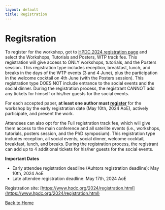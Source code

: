 ```yaml
---
layout: default
title: Registration
---
```


# Regitsration

To register for the workshop, got to [HPDC 2024 registration page](https://www.hpdc.org/2024/registration.html) and select the Workshops, Tutorials and Posters, WTP track fee. This registration will give access to ONLY workshops, tutorials, and the Posters session. This registration type includes reception, breakfast, lunch, and breaks in the days of the WTP events (3 and 4 June), plus the participation in the welcome cocktail on 4th June (with the Posters session). This registration type DOES NOT include entrance to the social events and the social dinner. During the registration process, the registrant CANNOT add any tickets for himself or his/her guests for the social events.

For each accepted paper, **at least one author must [register](https://www.hpdc.org/2024/registration.html)** for the workshop by the early registration date (May 10th, 2024 AoE), actively participate, and present the work.

Attendees can also opt for the Full registration track fee, which will give them access to the main conference and all satellite events (i.e., workshops, tutorials, posters session, and the PhD symposium). This registration type includes reception, all social events, social dinner, welcome cocktail, breakfast, lunch, and breaks. During the registration process, the registrant can add up to 4 additional tickets for his/her guests for the social events.

**Important Dates**
*	Early attendee registration deadline (Auhtors registration deadline): May 10th, 2024 AoE
*	Late attendee registration deadline: May 17th, 2024 AoE

Registration site: [https://www.hpdc.org/2024/registration.html](https://www.hpdc.org/2024/registration.html)


[Back to Home](./)
